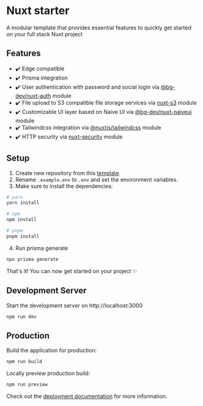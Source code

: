# Nuxt starter

A modular template that provides essential features to quickly get started on your full stack Nuxt project

## Features

- ✔️ Edge compatible
- ✔️ Prisma integration
- ✔️ User authentication with password and social login via [@bg-dev/nuxt-auth](https://nuxt-auth.bg.tn) module
- ✔️ File upload to S3 compatible file storage services via [nuxt-s3](https://nuxt-s3.bg.tn) module
- ✔️ Customizable UI layer based on Naive UI via [@bg-dev/nuxt-naiveui](https://nuxt-naiveui.bg.tn) module
- ✔️ Tailwindcss integration via [@nuxtjs/tailwindcss](https://tailwindcss.nuxtjs.org) module
- ✔️ HTTP security via [nuxt-security](https://nuxt-security.vercel.app) module

## Setup

1. Create new repository from this [template](https://github.com/becem-gharbi/nuxt-starter).
1. Rename `.example.env` to `.env` and set the environment variables.
1. Make sure to install the dependencies:

```bash
# yarn
yarn install

# npm
npm install

# pnpm
pnpm install
```

4. Run prisma generate

```bash
npx prisma generate
```

That's it! You can now get started on your project ✨

## Development Server

Start the development server on http://localhost:3000

```bash
npm run dev
```

## Production

Build the application for production:

```bash
npm run build
```

Locally preview production build:

```bash
npm run preview
```

Check out the [deployment documentation](https://nuxt.com/docs/getting-started/deployment) for more information.
